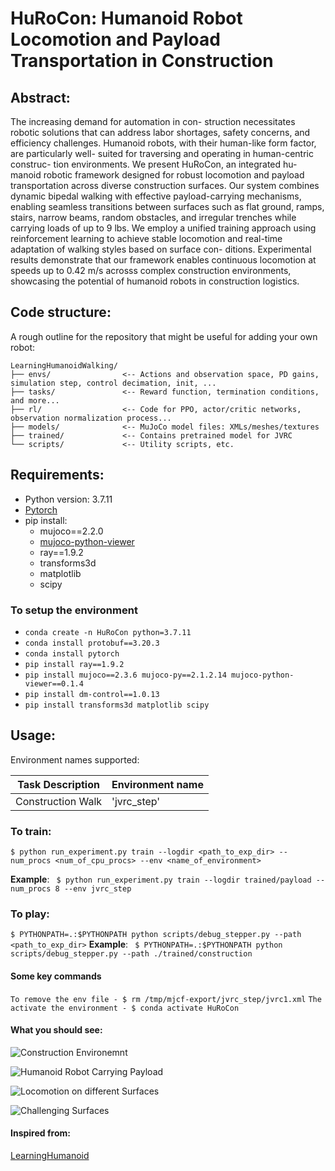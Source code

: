 # HuRoCon: Humanoid Robot Locomotion and Payload Transportation in Construction

## Abstract:
The increasing demand for automation in con-
struction necessitates robotic solutions that can address labor
shortages, safety concerns, and efficiency challenges. Humanoid
robots, with their human-like form factor, are particularly well-
suited for traversing and operating in human-centric construc-
tion environments. We present HuRoCon, an integrated hu-
manoid robotic framework designed for robust locomotion and
payload transportation across diverse construction surfaces.
Our system combines dynamic bipedal walking with effective
payload-carrying mechanisms, enabling seamless transitions
between surfaces such as flat ground, ramps, stairs, narrow
beams, random obstacles, and irregular trenches while carrying
loads of up to 9 lbs. We employ a unified training approach
using reinforcement learning to achieve stable locomotion and
real-time adaptation of walking styles based on surface con-
ditions. Experimental results demonstrate that our framework
enables continuous locomotion at speeds up to 0.42 m/s acrosss
complex construction environments, showcasing the potential
of humanoid robots in construction logistics.


## Code structure:
A rough outline for the repository that might be useful for adding your own robot:
```
LearningHumanoidWalking/
├── envs/                <-- Actions and observation space, PD gains, simulation step, control decimation, init, ...
├── tasks/               <-- Reward function, termination conditions, and more...
├── rl/                  <-- Code for PPO, actor/critic networks, observation normalization process...
├── models/              <-- MuJoCo model files: XMLs/meshes/textures
├── trained/             <-- Contains pretrained model for JVRC
└── scripts/             <-- Utility scripts, etc.
```

## Requirements:
- Python version: 3.7.11  
- [Pytorch](https://pytorch.org/)
- pip install:
  - mujoco==2.2.0
  - [mujoco-python-viewer](https://github.com/rohanpsingh/mujoco-python-viewer)
  - ray==1.9.2
  - transforms3d
  - matplotlib
  - scipy

### To setup the environment
  - `conda create -n HuRoCon python=3.7.11`
  - `conda install protobuf==3.20.3`
  - `conda install pytorch`
  - `pip install ray==1.9.2`
  - `pip install mujoco==2.3.6 mujoco-py==2.1.2.14 mujoco-python-viewer==0.1.4`
  - `pip install dm-control==1.0.13`
  - `pip install transforms3d matplotlib scipy`



## Usage:
Environment names supported:  

| Task Description      | Environment name |
| ----------- | ----------- |
| Construction Walk | 'jvrc_step' |


### **To train:** 
```$ python run_experiment.py train --logdir <path_to_exp_dir> --num_procs <num_of_cpu_procs> --env <name_of_environment>```
  
**Example**: ``` $ python run_experiment.py train --logdir trained/payload --num_procs 8 --env jvrc_step``` 
 



### **To play:** 
```$ PYTHONPATH=.:$PYTHONPATH python scripts/debug_stepper.py --path <path_to_exp_dir>```
**Example**: ``` $ PYTHONPATH=.:$PYTHONPATH python scripts/debug_stepper.py --path ./trained/construction```


#### Some key commands
```To remove the env file - $ rm /tmp/mjcf-export/jvrc_step/jvrc1.xml```
``` The activate the environment - $ conda activate HuRoCon ```

#### **What you should see:**
![Construction Environemnt](demo_images/simulation1.png)

![Humanoid Robot Carrying Payload](demo_images/simulation2.png)

![Locomotion on different Surfaces](demo_images/all_surface.png)

![Challenging Surfaces](demo_images/fig3.png)


#### **Inspired from:**
[LearningHumanoid](https://github.com/rohanpsingh/LearningHumanoidWalking)
